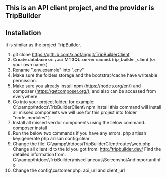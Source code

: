 ## This is an API client project, and the provider is TripBuilder

## Installation

It is similar as the project TripBuilder.

1. git clone https://github.com/xiaofanggit/TripBuilderClient
2. Create database on your MYSQL server named: trip_builder_client (or your own name.)
3. Rename ".env.example" into ".env"
4. Make sure the folders storage and the bootstrap/cache have writeable permission.
5. Make sure you already install npm (https://nodejs.org/en/) and composer (https://getcomposer.org/), and also can be accessed from everywhere.
6. Go into your project folder, for example: C:\xampp\htdocs\TripBuilderClient\ 
 npm install (this command will install all missed components we will use for this project into folder "node_modules".)
7. Install all missed vendor components using the below command.
composer install
8. Run the below two commands if you have any errors.
php artisan key:generate
php artisan config:clear
9. Change the file:
C:\xampp\htdocs\TripBuilderClient\routes\web.php
Change all client id to the id you got from: http://tripbuilder.dev/
Find the detailed information from: C:\xampp\htdocs\TripBuilder\miscellaneous\ScreenshotAndImportantInfo
10. Change the config\customer.php: api_url and client_url
